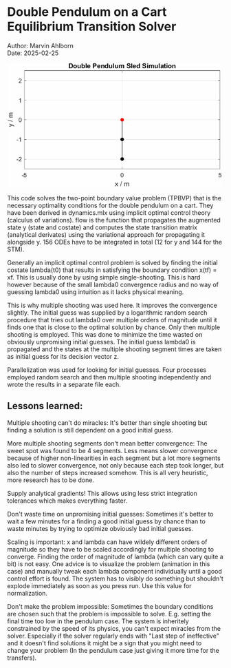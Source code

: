 # Double Pendulum on a Cart Equilibrium Transition Solver
Author: Marvin Ahlborn</br>
Date: 2025-02-25

<img src="https://github.com/MarvinAhl/double-pendulum/blob/main/choreography.gif" alt="An animated gif showing three transitions between the equilibrium states." width="500"/>

This code solves the two-point boundary value problem (TPBVP) that is the
necessary optimality conditions for the double pendulum on a cart. They
have been derived in dynamics.mlx using implicit optimal control theory
(calculus of variations). flow is the function that propagates the
augmented state y (state and costate) and computes the state transition
matrix (analytical derivates) using the variational approach for
propagating it alongside y. 156 ODEs have to be integrated in total (12
for y and 144 for the STM).

Generally an implicit optimal control problem is solved by finding the
initial costate lambda(t0) that results in satisfying the boundary
condition x(tf) = xf. This is usually done by using simple
single-shooting. This is hard however because of the small lambda0
convergence radius and no way of guessing lambda0 using intuition as it
lacks physical meaning.

This is why multiple shooting was used here. It improves the convergence
slightly. The initial guess was supplied by a logarithmic random search
procedure that tries out lambda0 over multiple orders of magnitude until
it finds one that is close to the optimal solution by chance. Only then
multiple shooting is employed. This was done to minimize the time wasted
on obviously unpromising initial guesses. The initial guess lambda0 is
propagated and the states at the multiple shooting segment times are
taken as initial guess for its decision vector z.

Parallelization was used for looking for initial guesses. Four processes
employed random search and then multiple shooting independently and wrote
the results in a separate file each.

## Lessons learned:
Multiple shooting can't do miracles: It's better than single shooting but
finding a solution is still dependent on a good initial guess.

More multiple shooting segments don't mean better convergence: The sweet
spot was found to be 4 segments. Less means slower convergence because of
higher non-linearities in each segment but a lot more segments also led
to slower convergence, not only because each step took longer, but also
the number of steps increased somehow. This is all very heuristic, more
research has to be done.

Supply analytical gradients! This allows using less strict integration
tolerances which makes everything faster.

Don't waste time on unpromising initial guesses: Sometimes it's better to
wait a few minutes for a finding a good initial guess by chance than to
waste minutes by trying to optimize obviously bad initial guesses.

Scaling is important: x and lambda can have wildely different orders of
magnitude so they have to be scaled accordingly for multiple shooting to
converge. Finding the order of magnitude of lambda (which can vary quite
a bit) is not easy. One advice is to visualize the problem (animation in
this case) and manually tweak each lambda component individually until a
good control effort is found. The system has to visibly do something but
shouldn't explode immediately as soon as you press run. Use this value
for normalization.

Don't make the problem impossible: Sometimes the boundary conditions are
chosen such that the problem is impossible to solve. E.g. setting the
final time too low in the pendulum case. The system is inheritely
constrained by the speed of its physics, you can't expect miracles from
the solver. Especially if the solver regularly ends with "Last step of
ineffective" and it doesn't find solutions it might be a sign that you
might need to change your problem (In the pendulum case just giving it
more time for the transfers).

